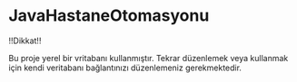 # JavaHastaneOtomasyonu

!!Dikkat!!

Bu proje yerel bir vritabanı kullanmıştır. Tekrar düzenlemek veya kullanmak için kendi veritabanı bağlantınızı düzenlemeniz gerekmektedir.
